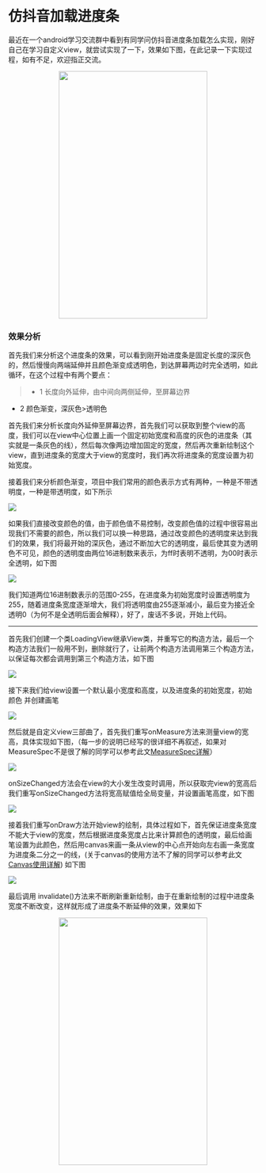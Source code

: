 # 仿抖音加载进度条 

最近在一个android学习交流群中看到有同学问仿抖音进度条加载怎么实现，刚好自己在学习自定义view，就尝试实现了一下，效果如下图，在此记录一下实现过程，如有不足，欢迎指正交流。
  
  
  <div align=center>
 <img width="300" height="500" src="https://raw.githubusercontent.com/tongfuzz/douyinloading/master/app/screenshots/haha.gif"/>
 </div>
 
### 效果分析
首先我们来分析这个进度条的效果，可以看到刚开始进度条是固定长度的深灰色的，然后慢慢向两端延伸并且颜色渐变成透明色，到达屏幕两边时完全透明，如此循环，在这个过程中有两个要点：

>* 1 长度向外延伸，由中间向两侧延伸，至屏幕边界
* 2 颜色渐变，深灰色>透明色

首先我们来分析长度向外延伸至屏幕边界，首先我们可以获取到整个view的高度，我们可以在view中心位置上画一个固定初始宽度和高度的灰色的进度条（其实就是一条灰色的线），然后每次像两边增加固定的宽度，然后再次重新绘制这个view，直到进度条的宽度大于view的宽度时，我们再次将进度条的宽度设置为初始宽度。


接着我们来分析颜色渐变，项目中我们常用的颜色表示方式有两种，一种是不带透明度，一种是带透明度，如下所示

<img src="https://raw.githubusercontent.com/tongfuzz/douyinloading/master/app/screenshots/color.png" />

如果我们直接改变颜色的值，由于颜色值不易控制，改变颜色值的过程中很容易出现我们不需要的颜色，所以我们可以换一种思路，通过改变颜色的透明度来达到我们的效果，我们将最开始的深灰色，通过不断加大它的透明度，最后使其变为透明色不可见，颜色的透明度由两位16进制数来表示，为ff时表明不透明，为00时表示全透明，如下图

<img src="https://raw.githubusercontent.com/tongfuzz/douyinloading/master/app/screenshots/color2.png" />

我们知道两位16进制数表示的范围0-255，在进度条为初始宽度时设置透明度为255，随着进度条宽度逐渐增大，我们将透明度由255逐渐减小，最后变为接近全透明0（为何不是全透明后面会解释），好了，废话不多说，开始上代码。

---

首先我们创建一个类LoadingView继承View类，并重写它的构造方法，最后一个构造方法我们一般用不到，删除就行了，让前两个构造方法调用第三个构造方法，以保证每次都会调用到第三个构造方法，如下图

<img src="https://raw.githubusercontent.com/tongfuzz/douyinloading/master/app/screenshots/view2.png" />

接下来我们给view设置一个默认最小宽度和高度，以及进度条的初始宽度，初始颜色 并创建画笔

<img src="https://raw.githubusercontent.com/tongfuzz/douyinloading/master/app/screenshots/view3.png" />

然后就是自定义view三部曲了，首先我们重写onMeasure方法来测量view的宽高，具体实现如下图，（每一步的说明已经写的很详细不再叙述，如果对MeasureSpec不是很了解的同学可以参考此文[MeasureSpec详解](https://segmentfault.com/a/1190000007948959)）

<img src="https://raw.githubusercontent.com/tongfuzz/douyinloading/master/app/screenshots/view4.png" />

onSizeChanged方法会在view的大小发生改变时调用，所以获取完view的宽高后我们重写onSizeChanged方法将宽高赋值给全局变量，并设置画笔高度，如下图

<img src="https://raw.githubusercontent.com/tongfuzz/douyinloading/master/app/screenshots/view5.png" />

接着我们重写onDraw方法开始view的绘制，具体过程如下，首先保证进度条宽度不能大于view的宽度，然后根据进度条宽度占比来计算颜色的透明度，最后给画笔设置为此颜色，然后用canvas来画一条从view的中心点开始向左右画一条宽度为进度条二分之一的线，(关于canvas的使用方法不了解的同学可以参考此文[Canvas使用详解](http://www.gcssloop.com/customview/Canvas_BasicGraphics)) 如下图

<img src="https://raw.githubusercontent.com/tongfuzz/douyinloading/master/app/screenshots/view6.png" />

最后调用 invalidate()方法来不断刷新重新绘制，由于在重新绘制的过程中进度条宽度不断改变，这样就形成了进度条不断延伸的效果，效果如下

 <div align=center>
 <img width="300" height="500" src="https://raw.githubusercontent.com/tongfuzz/douyinloading/master/app/screenshots/hehe.gif"/>
 </div>













 
 
 
